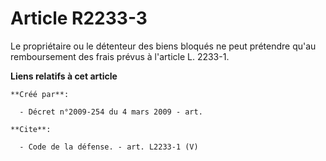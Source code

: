 # Article R2233-3

Le propriétaire ou le détenteur des biens bloqués ne peut prétendre qu'au remboursement des frais prévus à l'article L.
2233-1.

**Liens relatifs à cet article**

	**Créé par**:

	  - Décret n°2009-254 du 4 mars 2009 - art.

	**Cite**:

	  - Code de la défense. - art. L2233-1 (V)
